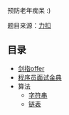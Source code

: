 预防老年痴呆 :)

题目来源：[力扣](https://leetcode-cn.com)

## 目录
- [剑指offer](https://github.com/WavyPeng/happy-together/tree/main/for-offer)
- [程序员面试金典](https://github.com/WavyPeng/happy-together/tree/main/ctci)
- 算法
  - [字符串](https://github.com/WavyPeng/happy-together/tree/main/algorithm/serial-string)
  - [链表](https://github.com/WavyPeng/happy-together/tree/main/algorithm/linkedlist)
